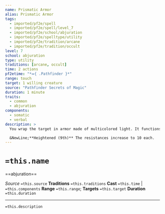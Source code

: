 ```yaml
---
name: Prismatic Armor
alias: Prismatic Armor
tags:
  - imported/pf2e/spell
  - imported/pf2e/spell/level_7
  - imported/pf2e/school/abjuration
  - imported/pf2e/spelltype/utility
  - imported/pf2e/tradition/arcane
  - imported/pf2e/tradition/occult
level: 7
school: abjuration
type: utility
traditions: [arcane, occult]
time: 2 actions
pf2etime: "*⬺{ .Pathfinder }*"
range: touch
target: 1 willing creature
source: "Pathfinder Secrets of Magic"
duration: 1 minute
traits:
  - common
  - abjuration
components:
  - somatic
  - verbal
description: >
  You wrap the target in armor made of multicolored light. It functions as [[Chromatic Armor]] that is all colors (granting resistance 5 to acid, electricity, fire, force, mental, poison, and sonic). An attacker that critically fails on its saving throw against the spell is [[Blinded]] rather than [[Dazzled]].

  &NewLine;**Heightened (9th)** The resistances increase to 10 each.
---
```

# `=this.name`
==abjuration==

*Source* `=this.source`
**Traditions** `=this.traditions`
**Cast** `=this.time` | `=this.components`
**Range** `=this.range`; **Targets** `=this.target`
**Duration** `=this.duration`

***
`=this.description`